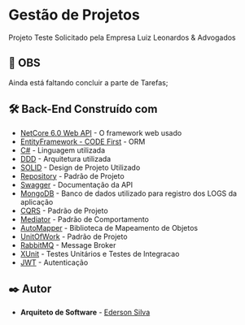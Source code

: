 # Gestão de Projetos

Projeto Teste Solicitado pela Empresa Luiz Leonardos & Advogados

## 🚀 OBS

Ainda está faltando concluir a parte de Tarefas; 


## 🛠️ Back-End Construído com


* [NetCore 6.0 Web API](https://learn.microsoft.com/pt-br/dotnet/core/introduction) - O framework web usado
* [EntityFramework - CODE First](https://learn.microsoft.com/pt-br/ef/ef6/) - ORM
* [C#](https://learn.microsoft.com/pt-br/dotnet/csharp/tour-of-csharp/) - Linguagem utilizada
* [DDD](https://engsoftmoderna.info/artigos/ddd.html) - Arquitetura utilizada
* [SOLID](https://www.digitalocean.com/community/conceptual-articles/s-o-l-i-d-the-first-five-principles-of-object-oriented-design-pt) - Design de Projeto Utilizado
* [Repository](https://www.macoratti.net/14/12/ef6_dalrp3.htm) - Padrão de Projeto
* [Swagger](https://swagger.io/docs/) - Documentação da API
* [MongoDB](https://www.mongodb.com/) - Banco de dados utilizado para registro dos LOGS da aplicação
* [CQRS](https://learn.microsoft.com/en-us/azure/architecture/patterns/cqrs) - Padrão de Projeto
* [Mediator](https://refactoring.guru/design-patterns/mediator/csharp/example) - Padrão de Comportamento
* [AutoMapper](https://oyewusioyekunle.medium.com/c-automapper-in-net-6-f1e3790a3bfd) - Biblioteca de Mapeamento de Objetos
* [UnitOfWork](https://martinfowler.com/eaaCatalog/unitOfWork.html) - Padrão de Projeto
* [RabbitMQ](https://www.rabbitmq.com/) - Message Broker
* [XUnit](https://xunit.net/) - Testes Unitários e Testes de Integracao
* [JWT](https://jwt.io/) - Autenticação




## ✒️ Autor

* **Arquiteto de Software** - [Ederson Silva](https://github.com/EdersonArquiteto)




